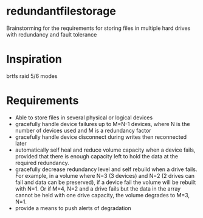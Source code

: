 # redundantfilestorage
Brainstorming for the requirements for storing files in multiple hard drives with redundancy and fault tolerance


# Inspiration

brtfs raid 5/6 modes

# Requirements
* Able to store files in several physical or logical devices
* gracefully handle device failures up to M=N-1 devices, where N is the number of devices used and M is a redundancy factor 
* gracefully handle device disconnect during writes then reconnected later
* automatically self heal and reduce volume capacity when a device fails, provided that there is enough capacity left to hold the data at the required redundancy.
* gracefully decrease redundancy level and self rebuild when a drive fails. For example, in a volume where N=3 (3 devices) and N=2 (2 drives can fail and data can be preserved), if a device fail the volume will be rebuilt with N=1. Or if M=4, N=2 and a drive fails but the data in the array cannot be held with one drive capacity, the volume degrades to M=3, N=1.
* provide a means to push alerts of degradation
